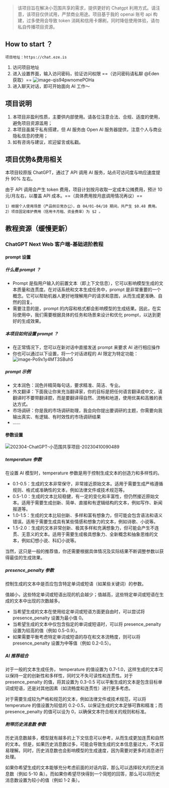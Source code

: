 > 该项目旨在解决小范围共享的需求，提供更好的 Chatgpt 利用方式。请注意，该项目仅供试用，严禁商业用途。项目基于我的 openai 账号 api 构建，过多使用会导致 token 消耗和信用卡爆刷，同时降低使用体验，请勿私自传播项目资源。

## How to start ？

```
项目地址：https://chat.eze.is
```

1. 访问项目地址
2. 进入设置界面，输入访问密码，验证访问权限 ==（访问密码请私聊 @Eden 获取）==
   ![image-qis94pwnomePOHa](https://s2.loli.net/2023/04/10/KqctWpYo6PRVz1b.png)
3. 进入聊天对话，即可开始面向 AI 工作～

## 项目说明

1. 本项目非盈利性质，主要供内部使用。请各位注意合法、合规、适度的使用，避免项目资源滥用；
2. 本项目虽属于私有搭建，但 AI 服务由 Open AI 服务器提供，注意个人与商业隐私信息的使用；
3. 如有咨询与建议，欢迎留言或私戳。

## 项目优势&费用相关

本项目较原版 ChatGPT，通过了 API 调用 AI 服务，站点可访问度与响应速度提升 90% 左右。

由于 API 调用会产生 token 费用，项目计划按月收取一定成本公摊费用，预计 10 元/月左右，以覆盖 API 成本。==（具体费用按月底调用情况再议）==

```
1）根据个人使用场景（产品侧日常办公），自 04/01-04/10 期间，共产生 $0.48 费用。
2）项目固定维护费用（信用卡月租、资金费率）为 $2 。 
```

## 教程资源（缓慢更新）

### ChatGPT Next Web 客户端-基础进阶教程

#### prompt 设置

##### 什么是 prompt ？

- Prompt 是指用户输入的前置文本（即上下文信息），它可以影响模型生成的文本质量和连贯度。在对话系统和文本生成任务中，prompt 是非常重要的一个概念。它可以帮助机器人更好地理解用户的请求和意图，从而生成更准确、自然的回复。
- 需要注意的是，prompt 的内容和格式都会影响模型的生成结果。因此，在实际使用中，我们需要根据具体的任务和场景来设计和优化 prompt，以达到更好的生成效果。

##### 本项目如何设置 prompt ？

- 在正常情况下，您可以在新对话中直接发送 prompt 来要求 AI 进行相应操作
- 你也可以通过以下设置，将一个对话进程的 AI 限定为特定功能：
  ![image-Po9x1y4MT3SBuh5](https://s2.loli.net/2023/04/10/ixS9qtABXsM7F2G.png)

##### prompt 示例

- 文本润色：润色并精简每句话，要求精准、简洁、专业。
- 外文翻译：下面我让你来充当翻译家，你的目标是把任何语言翻译成中文，请翻译时不要带翻译腔，而是要翻译得自然、流畅和地道，使用优美和高雅的表达方式。
- 市场调研：你是我的市场调研助理，我会向你提出要调研的主题，你需要向我输出真实、有逻辑、有时效性的市场调研结果
- ……

#### 参数设置

![202304-ChatGPT-小范围共享项目-20230410090489](https://s2.loli.net/2023/04/10/G3qU9MSRo5WXVAh.png)

##### temperature 参数

在设置 AI 模型时，temperature 参数是用于控制生成文本的创造力和多样性的。

-   0.1-0.5：生成的文本非常保守，非常接近原始文本。适用于需要生成严格遵循规则、格式或准确性的文本，例如法律文件或技术规范等。
-   0.5-1.0：生成的文本比较稳健，有一定的变化和丰富性，但仍然接近原始文本。适用于需要生成创新、简单、直接和有逻辑结构的文本，例如写作、新闻报道等。
-   1.0-1.5：生成的文本比较创新、多样和富有想象力，但可能会包含语法和语义错误。适用于需要生成具有某些情感和想象力的文本，例如诗歌、小说等。
-   1.5-2.0：生成的文本非常创新、极其多样和充满想象力，但可能会产生不连贯、无意义的文本。适用于需要生成极具想象力、全新概念和抽象思维的文本，例如幻想小说、科幻小说等。

当然，这只是一般的推荐值，你还需要根据具体情况及实际结果不断调整参数以获得最佳的生成效果。

##### presence_penalty 参数

控制生成的文本中是否应包含特定单词或短语（如某些关键词）的参数。

值越小，这些特定单词或短语出现的机会越少；值越高，这些特定单词或短语在生成的文本中出现的次数越多。

-   当希望生成的文本在使用给定单词或短语方面更自由时，可以尝试将 presence_penalty 设置为最小值 0。
-   当希望生成的文本中仅包含指定的单词或短语时，可以将 presence_penalty 设置为较高的值（例如 0.5-0.9）。
-   如果需要平衡考虑特定单词或短语的存在和文本流畅度，则可以将 presence_penalty 设置为中等值（例如 0.2-0.5）。

##### AI 推荐组合

对于一般的文本生成任务， temperature 的值设置为 0.7-1.0，这样生成的文本可以保持一定的创新性和多样性，同时又不失可读性和连贯性。对于 presence_penalty 的值，将其设置为 0.3-0.5 可以平衡生成的文本是包含目标单词或短语，还是对其他因素（如流畅度和连贯性）进行更多考虑。

对于需要生成较为严格和规范的文本，例如法律文件或技术规范，可以将 temperature 的值设置为较低的 0.2-0.5，以保证生成的文本足够可靠和精准；而 presence_penalty 的值可以设为 0，以确保文本符合相关的规则和标准。

##### 附带历史消息数 参数

历史消息数越多，模型就有越多的上下文信息可以参考，从而生成更加连贯和自然的文本。但是，如果历史消息数过多，可能会导致生成的文本信息量过大，不太容易理解。同时，历史消息数也会影响模型的生成速度，因为需要对更多的消息进行处理。

如果你希望生成的文本能够充分考虑前面的对话内容，那么可以选择较大的历史消息数（例如 5-10 条）。而如果你希望尽快得到一个简短的回答，那么可以将历史消息数设置为较小的值（例如 1-2 条）。
